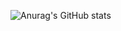 ![Anurag's GitHub stats](https://github-readme-stats.vercel.app/api?username=Hyman1993&show_icons=true&theme=radical&?count_private=true)
